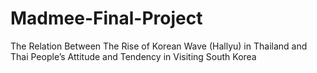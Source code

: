 # Madmee-Final-Project
The Relation Between The Rise of Korean Wave (Hallyu) in Thailand and Thai People’s Attitude and Tendency in Visiting South Korea
